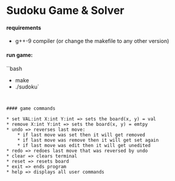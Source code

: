 # Sudoku Game & Solver

#### requirements

* g++-9 compiler (or change the makefile to any other version)


#### run game:

``bash
* make
* ./sudoku`
```


#### game commands

* set VAL:int X:int Y:int => sets the board(x, y) = val
* remove X:int Y:int => sets the board(x, y) = emtpy
* undo => reverses last move:
	* if last move was set then it will get removed
	* if last move was remove then it will get set again
	* if last move was edit then it will get unedited
* redo => redoes last move that was reversed by undo
* clear => clears terminal
* reset => resets board
* exit => ends program
* help => displays all user commands

